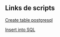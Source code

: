 ## Links de scripts

[Create table postgresql](https://www.postgresqltutorial.com/postgresql-tutorial/postgresql-create-table/)

[Insert into SQL](https://www.datacamp.com/tutorial/insert-into-sql?utm_source=google&utm_medium=paid_search&utm_campaignid=19589720824&utm_adgroupid=143216588537&utm_device=c&utm_keyword=&utm_matchtype=&utm_network=g&utm_adpostion=&utm_creative=655068781134&utm_targetid=dsa-1947282172981&utm_loc_interest_ms=&utm_loc_physical_ms=1001662&utm_content=dsa~page~community-tuto&utm_campaign=230119_1-sea~dsa~tutorials_2-b2c_3-row-p2_4-prc_5-na_6-na_7-le_8-pdsh-go_9-na_10-na_11-na-aprfs23&gclid=CjwKCAjwuqiiBhBtEiwATgvixIUUwdxS_BM3ZiyEhY2aFqM-y7tEbugrJCcKu2PGPzlu7muHxC27oRoCEGYQAvD_BwE)
